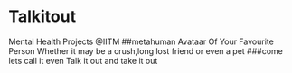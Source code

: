 # Talkitout
Mental Health Projects @IITM
##metahuman Avataar Of Your Favourite Person Whether it may be a crush,long lost friend or even a pet 
###come lets call it even Talk it out and take it out
